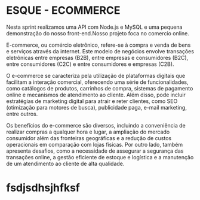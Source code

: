 # ESQUE - ECOMMERCE 


Nesta sprint realizamos uma API com Node.js e MySQL e uma pequena demonstração do nosso front-end.Nosso projeto foca no comercio online.

E-commerce, ou comércio eletrônico, refere-se à compra e venda de bens e serviços através da internet. Este modelo de negócios envolve transações eletrônicas entre empresas (B2B), entre empresas e consumidores (B2C), entre consumidores (C2C) e entre consumidores e empresas (C2B).

O e-commerce se caracteriza pela utilização de plataformas digitais que facilitam a interação comercial, oferecendo uma série de funcionalidades, como catálogos de produtos, carrinhos de compra, sistemas de pagamento online e mecanismos de atendimento ao cliente. Além disso, pode incluir estratégias de marketing digital para atrair e reter clientes, como SEO (otimização para motores de busca), publicidade paga, e-mail marketing, entre outros.

Os benefícios do e-commerce são diversos, incluindo a conveniência de realizar compras a qualquer hora e lugar, a ampliação do mercado consumidor além das fronteiras geográficas e a redução de custos operacionais em comparação com lojas físicas. Por outro lado, também apresenta desafios, como a necessidade de assegurar a segurança das transações online, a gestão eficiente de estoque e logística e a manutenção de um atendimento ao cliente de alta qualidade.

# fsdjsdhsjhfksf

